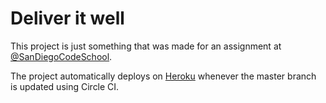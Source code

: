 # Deliver it well
This project is just something that was made for an assignment at [@SanDiegoCodeSchool](https://github.com/SanDiegoCodeSchool).

The project automatically deploys on [Heroku](https://of-ops200-deliver-it-well.herokuapp.com/) whenever the master branch is updated using Circle CI.